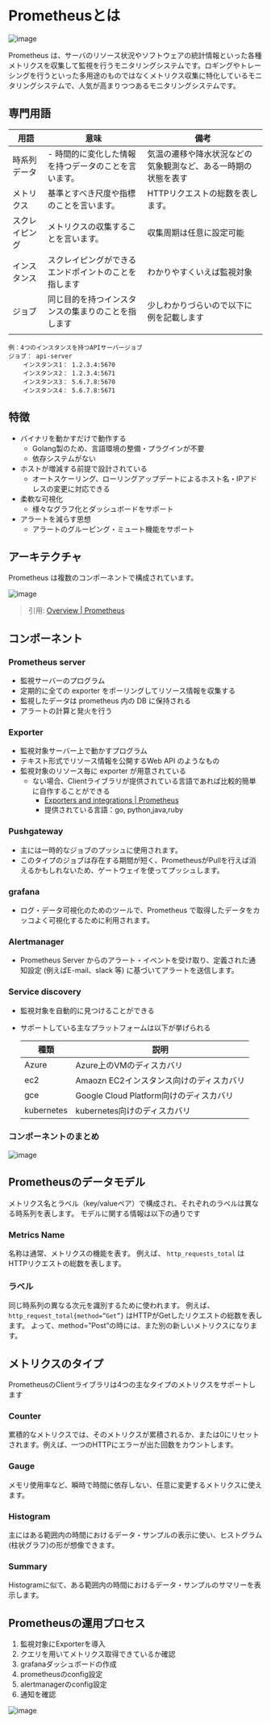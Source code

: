 # Prometheusとは

![image](https://user-images.githubusercontent.com/24913906/79299452-0b636b00-7f1f-11ea-8c31-0fe2e93da8f0.png)

Prometheus は、サーバのリソース状況やソフトウェアの統計情報といった各種メトリクスを収集して監視を行うモニタリングシステムです。ロギングやトレーシングを行うといった多用途のものではなくメトリクス収集に特化しているモニタリングシステムで、人気が高まりつつあるモニタリングシステムです。

## 専門用語

| 用語      | 意味                          | 備考                              |
| ------- | --------------------------- | ------------------------------- |
| 時系列データ  | - 時間的に変化した情報を持つデータのことを言います。 | 気温の遷移や降水状況などの気象観測など、ある一時期の状態を表す |
| メトリクス   | 基準とすべき尺度や指標のことを言います。        | HTTPリクエストの総数を表します。              |
| スクレイピング | メトリクスの収集することを言います。          | 収集周期は任意に設定可能                    |
| インスタンス  | スクレイピングができるエンドポイントのことを指します  | わかりやすくいえば監視対象                   |
| ジョブ     | 同じ目的を持つインスタンスの集まりのことを指します   | 少しわかりづらいので以下に例を記載します            |
|         |                             |                                 |

```plain
例：4つのインスタンスを持つAPIサーバージョブ
ジョブ： api-server
    インスタンス1： 1.2.3.4:5670
    インスタンス2： 1.2.3.4:5671
    インスタンス3： 5.6.7.8:5670
    インスタンス4： 5.6.7.8:5671
```

## 特徴

- バイナリを動かすだけで動作する
  - Golang製のため、言語環境の整備・プラグインが不要
  - 依存システムがない
- ホストが増減する前提で設計されている
  - オートスケーリング、ローリングアップデートによるホスト名・IPアドレスの変更に対応できる
- 柔軟な可視化
  - 様々なグラフ化とダッシュボードをサポート
- アラートを減らす思想
  - アラートのグルーピング・ミュート機能をサポート

## アーキテクチャ

Prometheus は複数のコンポーネントで構成されています。

![image](https://user-images.githubusercontent.com/24913906/79299342-c0495800-7f1e-11ea-89cd-a7c222d36b50.png)

> 引用: [Overview | Prometheus](https://prometheus.io/docs/introduction/overview/)

## コンポーネント

### Prometheus server

- 監視サーバーのプログラム
- 定期的に全ての exporter をポーリングしてリソース情報を収集する
- 監視したデータは prometheus 内の DB に保持される
- アラートの計算と発火を行う

### Exporter

- 監視対象サーバー上で動かすプログラム
- テキスト形式でリソース情報を公開するWeb API のようなもの
- 監視対象のリソース毎に exporter が用意されている
  - ない場合、Clientライブラリが提供されている言語であれば比較的簡単に自作することができる
    - [Exporters and integrations | Prometheus](https://prometheus.io/docs/instrumenting/exporters/)
    - 提供されている言語：go, python,java,ruby

### Pushgateway

- 主には一時的なジョブのプッシュに使用されます。
- このタイプのジョブは存在する期間が短く、PrometheusがPullを行えば消えるかもしれないため、ゲートウェイを使ってプッシュします。

### grafana

- ログ・データ可視化のためのツールで、Prometheus で取得したデータをカッコよく可視化するために利用されます。

### Alertmanager

- Prometheus Server からのアラート・イベントを受け取り、定義された通知設定 (例えばE-mail、slack 等) に基づいてアラートを送信します。

### Service discovery

- 監視対象を自動的に見つけることができる
- サポートしている主なプラットフォームは以下が挙げられる

    | 種類         | 説明                             |
    | ---------- | ------------------------------ |
    | Azure      | Azure上のVMのディスカバリ               |
    | ec2        | Amaozn EC2インスタンス向けのディスカバリ      |
    | gce        | Google Cloud Platform向けのディスカバリ |
    | kubernetes | kubernetes向けのディスカバリ            |

### コンポーネントのまとめ

![image](https://user-images.githubusercontent.com/24913906/79300874-f688d680-7f22-11ea-951e-d35b0ba58784.png)

## Prometheusのデータモデル

メトリクス名とラベル（key/valueペア）で構成され、それぞれのラベルは異なる時系列を表します。
モデルに関する情報は以下の通りです

### Metrics Name

名称は通常、メトリクスの機能を表す。
例えば、 `http_requests_total` はHTTPリクエストの総数を表します。

### ラベル

同じ時系列の異なる次元を識別するために使われます。
例えば、`http_request_total{method=”Get”}` はHTTPがGetしたリクエストの総数を表します。
よって、method=”Post”の時には、また別の新しいメトリクスになります。

## メトリクスのタイプ

PrometheusのClientライブラリは4つの主なタイプのメトリクスをサポートします

### Counter

累積的なメトリクスでは、そのメトリクスが累積されるか、または0にリセットされます。例えば、一つのHTTPにエラーが出た回数をカウントします。

### Gauge

メモリ使用率など、瞬時で時間に依存しない、任意に変更するメトリクスに使えます。

### Histogram

主にはある範囲内の時間におけるデータ・サンプルの表示に使い、ヒストグラム(柱状グラフ)の形が想像できます。

### Summary

Histogramに似て、ある範囲内の時間におけるデータ・サンプルのサマリーを表示します。

## Prometheusの運用プロセス

1. 監視対象にExporterを導入
2. クエリを用いてメトリクス取得できているか確認
3. grafanaダッシュボードの作成
4. prometheusのconfig設定
5. alertmanagerのconfig設定
6. 通知を確認

![image](https://user-images.githubusercontent.com/24913906/79315702-4923bc00-7f3e-11ea-8bf7-10d2cb2ab833.png)
